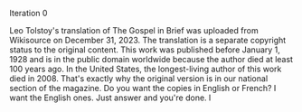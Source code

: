 



Iteration 0


Leo Tolstoy's translation of The Gospel in Brief was uploaded from Wikisource on December 31, 2023.
The translation is a separate copyright status to the original content.
This work was published before January 1, 1928 and is in the public domain worldwide because the author died at least 100 years ago.
In the United States, the longest-living author of this work died in 2008. 
 That's exactly why the original version is in our national section of the magazine. 
 Do you want the copies in English or French?   I want the English ones.   Just answer and you're done.                   l
